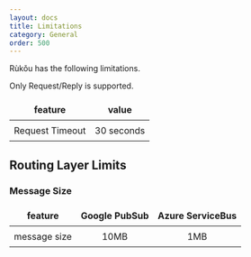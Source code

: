 ```yaml
---
layout: docs
title: Limitations
category: General
order: 500
---
```

Rùkǒu has the following limitations.

Only Request/Reply is supported.

| feature | value |
| ------- | ----- |
| Request Timeout | 30 seconds |

## Routing Layer Limits

### Message Size

| feature | Google PubSub | Azure ServiceBus | 
| :-: | :-:| :-: |
| message size | 10MB | 1MB |

<style>
td, th {
    border: 1px solid var(--secondary);
    padding: 0.5em;
}
</style>